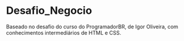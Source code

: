 # Desafio_Negocio

Baseado no desafio do curso do ProgramadorBR, de Igor Oliveira, com conhecimentos intermediários de HTML e CSS.
